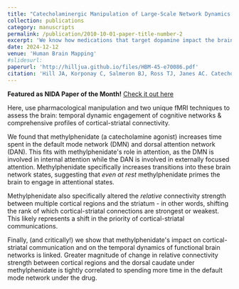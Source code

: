 ```yaml
---
title: "Catecholaminergic Manipulation of Large-Scale Network Dynamics is Tied to Reconfiguration of Corticostriatal Connectivity"
collection: publications
category: manuscripts
permalink: /publication/2010-10-01-paper-title-number-2
excerpt: 'We know how medications that target dopamine impact the brain, right? We use innovative neuroimaging methods to address this question from a novel perspective.'
date: 2024-12-12
venue: 'Human Brain Mapping'
#slidesurl:
paperurl: 'http://hilljua.github.io/files/HBM-45-e70086.pdf'
citation: 'Hill JA, Korponay C, Salmeron BJ, Ross TJ, Janes AC. Catecholaminergic Modulation of Large-Scale Network Dynamics Is Tied to the Reconfiguration of Corticostriatal Connectivity. Hum Brain Mapp. 2024 Dec 1;45(17):e70086. doi: 10.1002/hbm.70086. PMID: 39665506; PMCID: PMC11635694.'
---
```


**Featured as NIDA Paper of the Month!** [Check it out here](https://irp.nida.nih.gov/featured-paper-march-2025/)


Here, use pharmacological manipulation and two unique fMRI techniques to assess the brain: temporal dynamic engagement of cognitive networks & comprehensive profiles of cortical-striatal connectivity. 

We found that methylphenidate (a catecholamine agonist) increases time spent in the default mode network (DMN) and dorsal attention network (DAN). This fits with methylphenidate's role in attention, as the DMN is involved in internal attention while the DAN is involved in externally focused attention. Methylphenidate specifically increases transitions into these brain network states, suggesting that *even at rest* methylphenidate primes the brain to engage in attentional states. 

Methylphenidate also specifically altered the *relative* connectivity strength between multiple cortical regions and the striatum - in other words, shifting the rank of which cortical-striatal connections are strongest or weakest. This likely represents a shift in the priority of cortical-striatal communications. 

Finally, (and critically!) we show that methylphenidate's impact on cortical-striatal communication and on the temporal dynamics of functional brain networks is linked. Greater magnitude of change in relative connectivity strength between cortical regions and the dorsal caudate under methylphenidate is tightly correlated to spending more time in the default mode network under the drug. 
